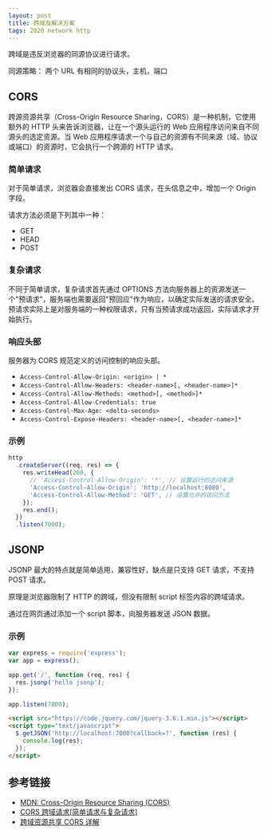 ```yaml
---
layout: post
title: 跨域及解决方案
tags: 2020 network http
---
```


跨域是违反浏览器的同源协议进行请求。

同源策略： 两个 URL 有相同的协议头，主机，端口

## CORS

跨源资源共享（Cross-Origin Resource Sharing，CORS）是一种机制，它使用额外的 HTTP 头来告诉浏览器，让在一个源头运行的 Web 应用程序访问来自不同源头的选定资源。当 Web 应用程序请求一个与自己的资源有不同来源（域、协议或端口）的资源时，它会执行一个跨源的 HTTP 请求。

### 简单请求

对于简单请求，浏览器会直接发出 CORS 请求，在头信息之中，增加一个 Origin 字段。

请求方法必须是下列其中一种：

- GET
- HEAD
- POST

### 复杂请求

不同于简单请求，复杂请求首先通过 OPTIONS 方法向服务器上的资源发送一个"预请求"，服务端也需要返回"预回应"作为响应，以确定实际发送的请求安全。预请求实际上是对服务端的一种权限请求，只有当预请求成功返回，实际请求才开始执行。

### 响应头部

服务器为 CORS 规范定义的访问控制的响应头部。

- `Access-Control-Allow-Origin: <origin> | *`
- `Access-Control-Allow-Headers: <header-name>[, <header-name>]*`
- `Access-Control-Allow-Methods: <method>[, <method>]*`
- `Access-Control-Allow-Credentials: true`
- `Access-Control-Max-Age: <delta-seconds>`
- `Access-Control-Expose-Headers: <header-name>[, <header-name>]*`

### 示例

```js
http
  .createServer((req, res) => {
    res.writeHead(200, {
      // 'Access-Control-Allow-Origin': '*', // 设置运行的访问来源
      'Access-Control-Allow-Origin': 'http://localhost:8080',
      'Access-Control-Allow-Method': 'GET', // 设置允许的访问方法
    });
    res.end();
  })
  .listen(7000);
```

## JSONP

JSONP 最大的特点就是简单适用，兼容性好，缺点是只支持 GET 请求，不支持 POST 请求。

原理是浏览器限制了 HTTP 的跨域，但没有限制 script 标签内容的跨域请求。

通过在网页通过添加一个 script 脚本，向服务器发送 JSON 数据。

### 示例

```js
var express = require('express');
var app = express();

app.get('/', function (req, res) {
  res.jsonp('hello jsonp');
});

app.listen(7000);
```

```html
<script src="https://code.jquery.com/jquery-3.6.1.min.js"></script>
<script type="text/javascript">
  $.getJSON('http://localhost:7000?callback=?', function (res) {
    console.log(res);
  });
</script>
```

## 参考链接

- [MDN: Cross-Origin Resource Sharing (CORS)](https://developer.mozilla.org/en-US/docs/Web/HTTP/CORS)
- [CORS 跨域请求[简单请求与复杂请求]](https://www.poorren.com/cross-origin-resource-sharing-simple-complex)
- [跨域资源共享 CORS 详解](http://www.ruanyifeng.com/blog/2016/04/cors.html)
